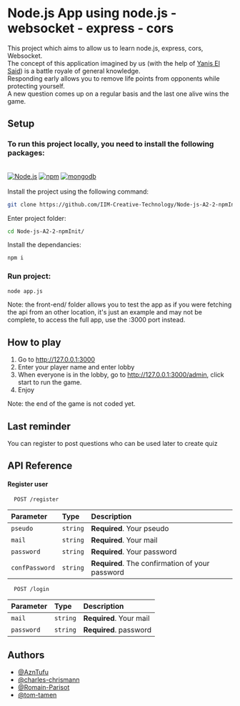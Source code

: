 # Node.js App using node.js - websocket - express - cors


This project which aims to allow us to learn node.js, express, cors, Websocket.\
The concept of this application imagined by us (with the help of [Yanis El Said](https://www.behance.net/yaniselsaid "Yanis El Said")) is a battle royale of general knowledge.\
Responding early allows you to remove life points from opponents while protecting yourself.\
A new question comes up on a regular basis and the last one alive wins the game.

## Setup

### To run this project locally, you need to install the following packages:
\
[![Node.js](https://img.shields.io/badge/node.js->=19.0.0-succes)](https://nodejs.org/en/)
[![npm](https://img.shields.io/badge/npm->=8.0.0-red)](https://docs.npmjs.com/cli/v9/commands/npm-version?v=true)
[![mongodb](https://img.shields.io/badge/mongodb->=6.0.0-success)](https://www.mongodb.com/docs/manual/installation/)
\
\
Install the project using the following command:
```bash
git clone https://github.com/IIM-Creative-Technology/Node-js-A2-2-npmInit.git
```

Enter project folder:
```bash
cd Node-js-A2-2-npmInit/
```

Install the dependancies:
```bash 
npm i
```

### Run project:
```bash 
node app.js
```
Note: the front-end/ folder allows you to test the app as if you were fetching the api from an other location, it's just an example and may not be complete, to access the full app, use the :3000 port instead.

## How to play
1) Go to http://127.0.0.1:3000
2) Enter your player name and enter lobby
3) When everyone is in the lobby, go to http://127.0.0.1:3000/admin, click start to run the game.
4) Enjoy

Note: the end of the game is not coded yet.

## Last reminder
You can register to post questions who can be used later to create quiz

## API Reference

#### Register user

```http
  POST /register
```

| Parameter | Type     | Description                |
| :-------- | :------- | :------------------------- |
| `pseudo` | `string` | **Required**. Your pseudo | 
| `mail` | `string` | **Required**. Your mail | 
| `password` | `string` | **Required**. Your password | 
| `confPassword` | `string` | **Required**. The confirmation of your password | 

```http
  POST /login
```

| Parameter | Type     | Description                |
| :-------- | :------- | :------------------------- |
| `mail` | `string` | **Required**. Your mail | 
| `password` | `string` | **Required**. password | 

## Authors

- [@AznTufu](https://www.github.com/AznTufu)
- [@charles-chrismann](https://www.github.com/charles-chrismann)
- [@Romain-Parisot](https://www.github.com/Romain-Parisot)
- [@tom-tamen](https://www.github.com/tom-tamen)